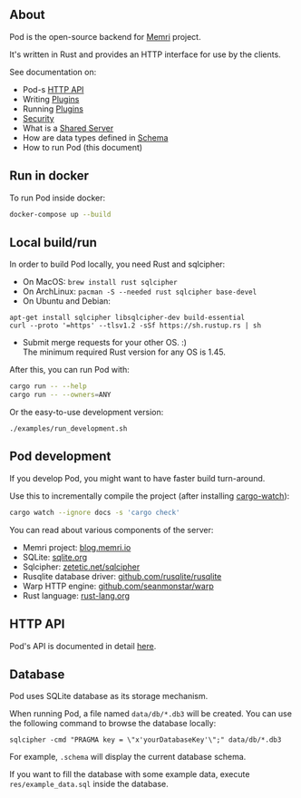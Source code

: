 ## About

Pod is the open-source backend for [Memri](https://memri.io/) project.

It's written in Rust and provides an HTTP interface for use by the clients.

See documentation on:

* Pod-s [HTTP API](./docs/HTTP_API.md)
* Writing [Plugins](https://blog.memri.io/getting-started-building-a-plugin/)
* Running [Plugins](./docs/Plugins.md)
* [Security](./docs/Security.md)
* What is a [Shared Server](./docs/SharedServer.md)
* How are data types defined in [Schema](./docs/Schema.md)
* How to run Pod (this document)

## Run in docker
To run Pod inside docker:
```sh
docker-compose up --build
```


## Local build/run

In order to build Pod locally, you need Rust and sqlcipher:

* On MacOS: `brew install rust sqlcipher`
* On ArchLinux: `pacman -S --needed rust sqlcipher base-devel`
* On Ubuntu and Debian:
```
apt-get install sqlcipher libsqlcipher-dev build-essential
curl --proto '=https' --tlsv1.2 -sSf https://sh.rustup.rs | sh
```
* Submit merge requests for your other OS. :)  
  The minimum required Rust version for any OS is 1.45.

After this, you can run Pod with:
```sh
cargo run -- --help
cargo run -- --owners=ANY
```

Or the easy-to-use development version:
```
./examples/run_development.sh
```


## Pod development
If you develop Pod, you might want to have faster build turn-around.

Use this to incrementally compile the project (after installing [cargo-watch](https://github.com/passcod/cargo-watch)):
```sh
cargo watch --ignore docs -s 'cargo check'
```

You can read about various components of the server:

* Memri project: [blog.memri.io](https://blog.memri.io/)
* SQLite: [sqlite.org](https://sqlite.org)
* Sqlcipher: [zetetic.net/sqlcipher](https://www.zetetic.net/sqlcipher/open-source/)
* Rusqlite database driver: [github.com/rusqlite/rusqlite](https://github.com/rusqlite/rusqlite)
* Warp HTTP engine: [github.com/seanmonstar/warp](https://github.com/seanmonstar/warp)
* Rust language: [rust-lang.org](https://www.rust-lang.org/)


## HTTP API
Pod's API is documented in detail [here](./docs/HTTP_API.md).


## Database
Pod uses SQLite database as its storage mechanism.

When running Pod, a file named `data/db/*.db3` will be created.
You can use the following command to browse the database locally:
```
sqlcipher -cmd "PRAGMA key = \"x'yourDatabaseKey'\";" data/db/*.db3
```
For example, `.schema` will display the current database schema.

If you want to fill the database with some example data, execute
`res/example_data.sql` inside the database.
